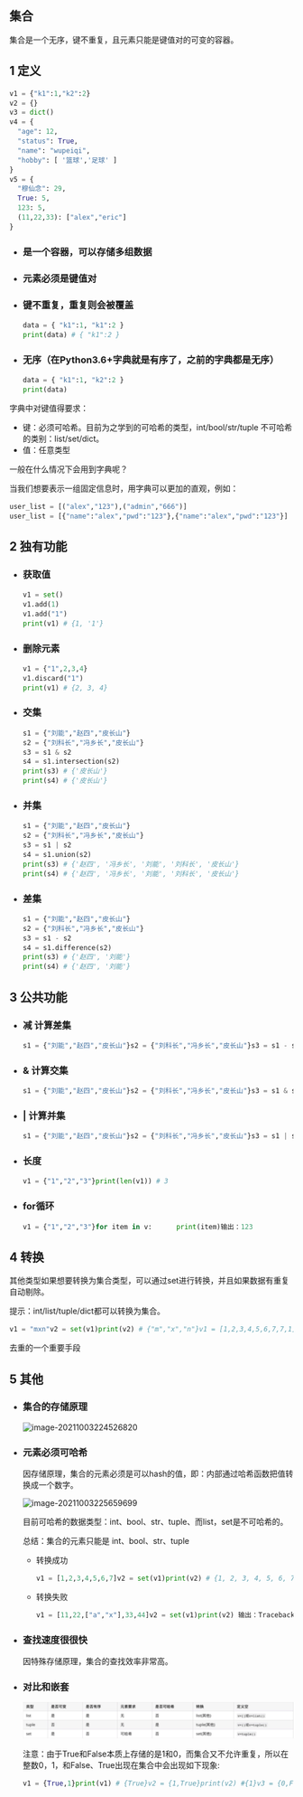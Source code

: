 ## 集合

集合是一个无序，键不重复，且元素只能是键值对的可变的容器。

## 1 定义

```python
v1 = {"k1":1,"k2":2}
v2 = {}
v3 = dict()
v4 = {
  "age": 12,
  "status": True,
  "name": "wupeiqi",
  "hobby": [ '篮球','足球' ]
}
v5 = {
  "穆仙念": 29,
  True: 5,
  123: 5,
  (11,22,33): ["alex","eric"]
}
```

+ ### 是一个容器，可以存储多组数据

+ ### 元素必须是键值对

+ ### 键不重复，重复则会被覆盖

  ```python
  data = { "k1":1, "k1":2 }
  print(data) # { "k1":2 }
  ```

+ ### 无序（在Python3.6+字典就是有序了，之前的字典都是无序）

  ```python
  data = { "k1":1, "k2":2 }
  print(data)
  ```

字典中对键值得要求：

+ 键：必须可哈希。目前为之学到的可哈希的类型，int/bool/str/tuple 不可哈希的类别：list/set/dict。
+ 值：任意类型

一般在什么情况下会用到字典呢？

当我们想要表示一组固定信息时，用字典可以更加的直观，例如：

```python
user_list = [("alex","123"),("admin","666")]
user_list = [{"name":"alex","pwd":"123"},{"name":"alex","pwd":"123"}]
```

## 2 独有功能

+ ### 获取值

  ```python
  v1 = set()
  v1.add(1)
  v1.add("1")
  print(v1) # {1, '1'}
  ```

+ ### 删除元素

  ```python
  v1 = {"1",2,3,4}
  v1.discard("1")
  print(v1) # {2, 3, 4}
  ```

+ ### 交集

  ```python
  s1 = {"刘能","赵四","皮长山"}
  s2 = {"刘科长","冯乡长","皮长山"}
  s3 = s1 & s2
  s4 = s1.intersection(s2)
  print(s3) # {'皮长山'}
  print(s4) # {'皮长山'}
  ```

+ ### 并集

  ```python
  s1 = {"刘能","赵四","皮长山"}
  s2 = {"刘科长","冯乡长","皮长山"}
  s3 = s1 | s2
  s4 = s1.union(s2)
  print(s3) # {'赵四', '冯乡长', '刘能', '刘科长', '皮长山'}
  print(s4) # {'赵四', '冯乡长', '刘能', '刘科长', '皮长山'}
  ```

+ ### 差集

  ```python
  s1 = {"刘能","赵四","皮长山"}
  s2 = {"刘科长","冯乡长","皮长山"}
  s3 = s1 - s2
  s4 = s1.difference(s2)
  print(s3) # {'赵四', '刘能'}
  print(s4) # {'赵四', '刘能'}
  ```

## 3 公共功能

+ ### 减 计算差集

  ```python
  s1 = {"刘能","赵四","皮长山"}s2 = {"刘科长","冯乡长","皮长山"}s3 = s1 - s2print(s4) # {'赵四', '刘能'}
  ```

+ ### & 计算交集

  ```python
  s1 = {"刘能","赵四","皮长山"}s2 = {"刘科长","冯乡长","皮长山"}s3 = s1 & s2print(s3) # {'皮长山'}
  ```

+ ### | 计算并集

  ```python
  s1 = {"刘能","赵四","皮长山"}s2 = {"刘科长","冯乡长","皮长山"}s3 = s1 | s2print(s3) # {'赵四', '冯乡长', '刘能', '刘科长', '皮长山'}
  ```

+ ### 长度

  ```python
  v1 = {"1","2","3"}print(len(v1)) # 3
  ```

+ ### for循环

  ```python
  v1 = {"1","2","3"}for item in v:  	print(item)输出：123
  ```

## 4 转换

其他类型如果想要转换为集合类型，可以通过set进行转换，并且如果数据有重复自动剔除。

提示：int/list/tuple/dict都可以转换为集合。

```python
v1 = "mxn"v2 = set(v1)print(v2) # {"m","x","n"}v1 = [1,2,3,4,5,6,7,7,1]v2 = set(v1)print(v2) # {1, 2, 3, 4, 5, 6, 7}v1 = {11,22,33}v2 = set(v1)print(v2) # {11,22,33}
```

去重的一个重要手段

## 5 其他

+ ### 集合的存储原理

  ![image-20211003224526820](/Users/cretin/document/StudyDoc/python/images/image-20211003224526820.png)

+ ### 元素必须可哈希

  因存储原理，集合的元素必须是可以hash的值，即：内部通过哈希函数把值转换成一个数字。

  ![image-20211003225659699](/Users/cretin/document/StudyDoc/python/images/image-20211003225659699.png)

  目前可哈希的数据类型：int、bool、str、tuple、而list，set是不可哈希的。

  总结：集合的元素只能是 int、bool、str、tuple

  + 转换成功

    ```python
    v1 = [1,2,3,4,5,6,7]v2 = set(v1)print(v2) # {1, 2, 3, 4, 5, 6, 7}
    ```

  + 转换失败

    ```python
    v1 = [11,22,["a","x"],33,44]v2 = set(v1)print(v2) 输出：Traceback (most recent call last):  File "/Users/cretin/code_project/python/day01/列表.py", line 179, in <module>    v2 = set(v1)TypeError: unhashable type: 'list'
    ```

+ ### 查找速度很很快

  因特殊存储原理，集合的查找效率非常高。

+ ### 对比和嵌套

  ![image-20211003230304589](./images/image-20211003230304589.png)

  注意：由于True和False本质上存储的是1和0，而集合又不允许重复，所以在整数0，1，和False、True出现在集合中会出现如下现象:

  ```python
  v1 = {True,1}print(v1) # {True}v2 = {1,True}print(v2) #{1}v3 = {0,False}print(v3) # {0}v4 = {False,0}print(v4) # {False}
  ```

  


